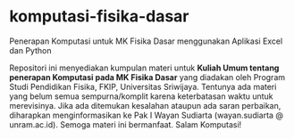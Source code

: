# komputasi-fisika-dasar
Penerapan Komputasi untuk MK Fisika Dasar menggunakan Aplikasi Excel dan Python

Repositori ini menyediakan kumpulan materi untuk **Kuliah Umum tentang penerapan Komputasi pada MK Fisika Dasar** yang diadakan oleh Program Studi Pendidikan Fisika, FKIP, Universitas Sriwijaya. Tentunya ada materi yang belum semua sempurna/komplit karena keterbatasan waktu untuk merevisinya. Jika ada ditemukan kesalahan ataupun ada saran perbaikan, diharapkan menginformasikan ke Pak I Wayan Sudiarta (wayan.sudiarta @ unram.ac.id). Semoga materi ini bermanfaat. Salam Komputasi! 


